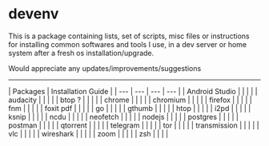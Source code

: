 # devenv
This is a package containing lists, set of scripts, misc files or instructions for installing common softwares and tools I use, in a dev server or home system after a fresh os installation/upgrade.

Would appreciate any updates/improvements/suggestions

---

| Packages | Installation Guide |
| --- | --- | --- | --- |
| Android Studio |  |  |  |
| audacity | | | |
| btop ? | | |  |
| chrome | | | |
| chromium | | | |
| firefox | | | |
| fnm |  |  |  |
| foxit pdf | | | |
| go |  |  |  |
| gthumb | | | |
| htop  |  |  |  |
| i2pd | | | |
| ksnip | | | |
| ncdu |  |  |  |
| neofetch |  |  |  |
| nodejs |  |  |  |
| postgres  |  |  |  |
| postman | | | |
| qtorrent | | | |
| telegram | | | |
| tor | | | |
| transmission | | | |
| vlc | | | |
| wireshark | | | |
| zoom | | | |
| zsh |  |  |  |
